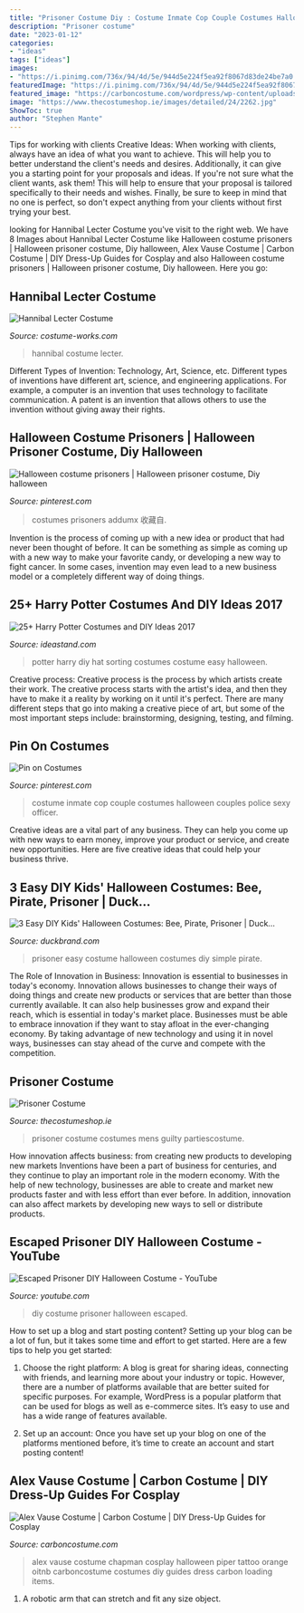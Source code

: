 ```yaml
---
title: "Prisoner Costume Diy : Costume Inmate Cop Couple Costumes Halloween Couples Police Sexy Officer"
description: "Prisoner costume"
date: "2023-01-12"
categories:
- "ideas"
tags: ["ideas"]
images:
- "https://i.pinimg.com/736x/94/4d/5e/944d5e224f5ea92f8067d83de24be7a0.jpg"
featuredImage: "https://i.pinimg.com/736x/94/4d/5e/944d5e224f5ea92f8067d83de24be7a0.jpg"
featured_image: "https://carboncostume.com/wordpress/wp-content/uploads/2013/10/Alex-Vause-Costume1.jpg"
image: "https://www.thecostumeshop.ie/images/detailed/24/2262.jpg"
ShowToc: true
author: "Stephen Mante"
---
```



Tips for working with clients
Creative Ideas: When working with clients, always have an idea of what you want to achieve. This will help you to better understand the client's needs and desires. Additionally, it can give you a starting point for your proposals and ideas. If you're not sure what the client wants, ask them! This will help to ensure that your proposal is tailored specifically to their needs and wishes. Finally, be sure to keep in mind that no one is perfect, so don't expect anything from your clients without first trying your best.

	

		
looking for Hannibal Lecter Costume you've visit to the right web. We have 8 Images about Hannibal Lecter Costume like Halloween costume prisoners | Halloween prisoner costume, Diy halloween, Alex Vause Costume | Carbon Costume | DIY Dress-Up Guides for Cosplay and also Halloween costume prisoners | Halloween prisoner costume, Diy halloween. Here you go:
		
    
## Hannibal Lecter Costume

<img loading=lazy src="https://photos.costume-works.com/full/hannibal_lecter-30402-1.jpg" onerror="this.onerror=null;this.src='https://tse1.mm.bing.net/th?id=OIP.tbTFptv7clRGTtr86zpAtgAAAA&amp;pid=15.1';" alt="Hannibal Lecter Costume">

_Source: costume-works.com_

>hannibal costume lecter. 

	

Different Types of Invention: Technology, Art, Science, etc.
Different types of inventions have different art, science, and engineering applications. For example, a computer is an invention that uses technology to facilitate communication. A patent is an invention that allows others to use the invention without giving away their rights.

    
## Halloween Costume Prisoners | Halloween Prisoner Costume, Diy Halloween

<img loading=lazy src="https://i.pinimg.com/736x/94/4d/5e/944d5e224f5ea92f8067d83de24be7a0.jpg" onerror="this.onerror=null;this.src='https://tse4.mm.bing.net/th?id=OIP.Ac22UZWzLzKIpkDEwwCSQwHaNJ&amp;pid=15.1';" alt="Halloween costume prisoners | Halloween prisoner costume, Diy halloween">

_Source: pinterest.com_

>costumes prisoners addumx 收藏自. 

	

Invention is the process of coming up with a new idea or product that had never been thought of before. It can be something as simple as coming up with a new way to make your favorite candy, or developing a new way to fight cancer. In some cases, invention may even lead to a new business model or a completely different way of doing things.

    
## 25+ Harry Potter Costumes And DIY Ideas 2017

<img loading=lazy src="https://ideastand.com/wp-content/uploads/2017/09/harry-potter-costumes/5-harry-potter-halloween-costume-diy.jpg" onerror="this.onerror=null;this.src='https://tse1.mm.bing.net/th?id=OIP.wP3EpCsZXFomWh1HhTxncwHaTz&amp;pid=15.1';" alt="25+ Harry Potter Costumes and DIY Ideas 2017">

_Source: ideastand.com_

>potter harry diy hat sorting costumes costume easy halloween. 

	

Creative process:
Creative process is the process by which artists create their work. The creative process starts with the artist's idea, and then they have to make it a reality by working on it until it's perfect. There are many different steps that go into making a creative piece of art, but some of the most important steps include: brainstorming, designing, testing, and filming.

    
## Pin On Costumes

<img loading=lazy src="https://i.pinimg.com/736x/67/00/b8/6700b8fa41ba5878a4737e02f59b454d--inmate-costume-henna-designs.jpg" onerror="this.onerror=null;this.src='https://tse4.mm.bing.net/th?id=OIP.dLzVfn1EQJ0zAnTkPvVcAgHaNK&amp;pid=15.1';" alt="Pin on Costumes">

_Source: pinterest.com_

>costume inmate cop couple costumes halloween couples police sexy officer. 

	

Creative ideas are a vital part of any business. They can help you come up with new ways to earn money, improve your product or service, and create new opportunities. Here are five creative ideas that could help your business thrive.

    
## 3 Easy DIY Kids&#039; Halloween Costumes: Bee, Pirate, Prisoner | Duck…

<img loading=lazy src="https://www.duckbrand.com/uploads/activities/2018_CDT_Kids-Prisoner.jpg" onerror="this.onerror=null;this.src='https://tse4.mm.bing.net/th?id=OIP.2mMJnZKB_saFAdS8t9x-kwHaE8&amp;pid=15.1';" alt="3 Easy DIY Kids&#039; Halloween Costumes: Bee, Pirate, Prisoner | Duck…">

_Source: duckbrand.com_

>prisoner easy costume halloween costumes diy simple pirate. 

	

The Role of Innovation in Business:
Innovation is essential to businesses in today's economy. Innovation allows businesses to change their ways of doing things and create new products or services that are better than those currently available. It can also help businesses grow and expand their reach, which is essential in today's market place.
Businesses must be able to embrace innovation if they want to stay afloat in the ever-changing economy. By taking advantage of new technology and using it in novel ways, businesses can stay ahead of the curve and compete with the competition.

    
## Prisoner Costume

<img loading=lazy src="https://www.thecostumeshop.ie/images/detailed/24/2262.jpg" onerror="this.onerror=null;this.src='https://tse3.mm.bing.net/th?id=OIP.nOA1umI0yVvrSDsHCetatwHaT5&amp;pid=15.1';" alt="Prisoner Costume">

_Source: thecostumeshop.ie_

>prisoner costume costumes mens guilty partiescostume. 

	

How innovation affects business: from creating new products to developing new markets
Inventions have been a part of business for centuries, and they continue to play an important role in the modern economy. With the help of new technology, businesses are able to create and market new products faster and with less effort than ever before. In addition, innovation can also affect markets by developing new ways to sell or distribute products.

    
## Escaped Prisoner DIY Halloween Costume - YouTube

<img loading=lazy src="https://i.ytimg.com/vi/L9YLwwaDJhA/hqdefault.jpg" onerror="this.onerror=null;this.src='https://tse4.mm.bing.net/th?id=OIP.BQZ6hZcsKfAOzVgmM2zQ9wHaFj&amp;pid=15.1';" alt="Escaped Prisoner DIY Halloween Costume - YouTube">

_Source: youtube.com_

>diy costume prisoner halloween escaped. 

	

How to set up a blog and start posting content?
Setting up your blog can be a lot of fun, but it takes some time and effort to get started. Here are a few tips to help you get started:
1. Choose the right platform: A blog is great for sharing ideas, connecting with friends, and learning more about your industry or topic. However, there are a number of platforms available that are better suited for specific purposes. For example, WordPress is a popular platform that can be used for blogs as well as e-commerce sites. It’s easy to use and has a wide range of features available.

2. Set up an account: Once you have set up your blog on one of the platforms mentioned before, it’s time to create an account and start posting content!

    
## Alex Vause Costume | Carbon Costume | DIY Dress-Up Guides For Cosplay

<img loading=lazy src="https://carboncostume.com/wordpress/wp-content/uploads/2013/10/Alex-Vause-Costume1.jpg" onerror="this.onerror=null;this.src='https://tse2.mm.bing.net/th?id=OIP.zm08lbOsu0ReqMpTSrpRRAHaEj&amp;pid=15.1';" alt="Alex Vause Costume | Carbon Costume | DIY Dress-Up Guides for Cosplay">

_Source: carboncostume.com_

>alex vause costume chapman cosplay halloween piper tattoo orange oitnb carboncostume costumes diy guides dress carbon loading items. 

	

1. A robotic arm that can stretch and fit any size object.

